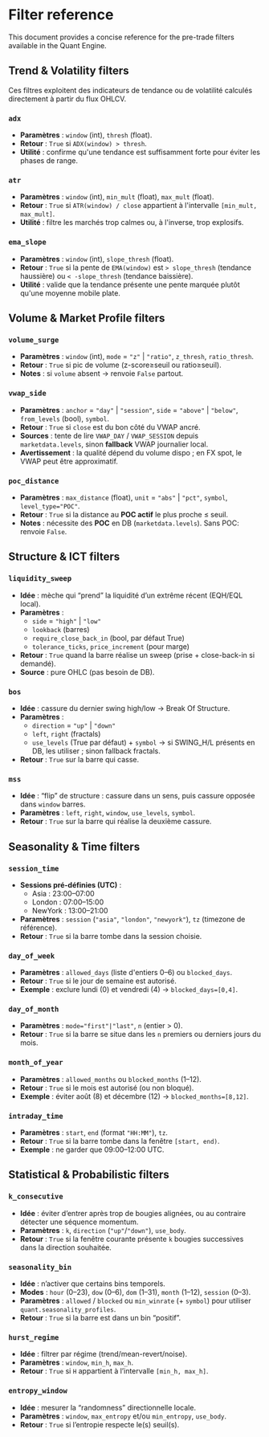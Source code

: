 # Filter reference

This document provides a concise reference for the pre-trade filters available in the Quant Engine.

## Trend & Volatility filters

Ces filtres exploitent des indicateurs de tendance ou de volatilité calculés directement à partir du flux OHLCV.

### `adx`
- **Paramètres** : `window` (int), `thresh` (float).
- **Retour** : `True` si `ADX(window) > thresh`.
- **Utilité** : confirme qu'une tendance est suffisamment forte pour éviter les phases de range.

### `atr`
- **Paramètres** : `window` (int), `min_mult` (float), `max_mult` (float).
- **Retour** : `True` si `ATR(window) / close` appartient à l'intervalle `[min_mult, max_mult]`.
- **Utilité** : filtre les marchés trop calmes ou, à l'inverse, trop explosifs.

### `ema_slope`
- **Paramètres** : `window` (int), `slope_thresh` (float).
- **Retour** : `True` si la pente de `EMA(window)` est `> slope_thresh` (tendance haussière) ou `< -slope_thresh` (tendance baissière).
- **Utilité** : valide que la tendance présente une pente marquée plutôt qu'une moyenne mobile plate.

## Volume & Market Profile filters

### `volume_surge`
- **Paramètres** : `window` (int), `mode` = `"z"` \| `"ratio"`, `z_thresh`, `ratio_thresh`.
- **Retour** : `True` si pic de volume (z-score≥seuil ou ratio≥seuil).
- **Notes** : si `volume` absent → renvoie `False` partout.

### `vwap_side`
- **Paramètres** : `anchor` = `"day"` \| `"session"`, `side` = `"above"` \| `"below"`, `from_levels` (bool), `symbol`.
- **Retour** : `True` si `close` est du bon côté du VWAP ancré.
- **Sources** : tente de lire `VWAP_DAY` / `VWAP_SESSION` depuis `marketdata.levels`, sinon **fallback** VWAP journalier local.
- **Avertissement** : la qualité dépend du volume dispo ; en FX spot, le VWAP peut être approximatif.

### `poc_distance`
- **Paramètres** : `max_distance` (float), `unit` = `"abs"` \| `"pct"`, `symbol`, `level_type="POC"`.
- **Retour** : `True` si la distance au **POC actif** le plus proche ≤ seuil.
- **Notes** : nécessite des **POC** en DB (`marketdata.levels`). Sans POC: renvoie `False`.

## Structure & ICT filters

### `liquidity_sweep`
- **Idée** : mèche qui “prend” la liquidité d’un extrême récent (EQH/EQL local).  
- **Paramètres** :  
  - `side` = `"high"` \| `"low"`  
  - `lookback` (barres)  
  - `require_close_back_in` (bool, par défaut True)  
  - `tolerance_ticks`, `price_increment` (pour marge)  
- **Retour** : `True` quand la barre réalise un sweep (prise + close-back-in si demandé).  
- **Source** : pure OHLC (pas besoin de DB).

### `bos`
- **Idée** : cassure du dernier swing high/low → Break Of Structure.  
- **Paramètres** :  
  - `direction` = `"up"` \| `"down"`  
  - `left`, `right` (fractals)  
  - `use_levels` (True par défaut) + `symbol` → si SWING_H/L présents en DB, les utiliser ; sinon fallback fractals.  
- **Retour** : `True` sur la barre qui casse.  

### `mss`
- **Idée** : “flip” de structure : cassure dans un sens, puis cassure opposée dans `window` barres.
- **Paramètres** : `left`, `right`, `window`, `use_levels`, `symbol`.
- **Retour** : `True` sur la barre qui réalise la deuxième cassure.

## Seasonality & Time filters

### `session_time`
- **Sessions pré-définies (UTC)** :
  - Asia : 23:00–07:00
  - London : 07:00–15:00
  - NewYork : 13:00–21:00
- **Paramètres** : `session` (`"asia"`, `"london"`, `"newyork"`), `tz` (timezone de référence).
- **Retour** : `True` si la barre tombe dans la session choisie.

### `day_of_week`
- **Paramètres** : `allowed_days` (liste d'entiers 0–6) ou `blocked_days`.
- **Retour** : `True` si le jour de semaine est autorisé.
- **Exemple** : exclure lundi (0) et vendredi (4) → `blocked_days=[0,4]`.

### `day_of_month`
- **Paramètres** : `mode="first"|"last"`, `n` (entier > 0).
- **Retour** : `True` si la barre se situe dans les `n` premiers ou derniers jours du mois.

### `month_of_year`
- **Paramètres** : `allowed_months` ou `blocked_months` (1–12).
- **Retour** : `True` si le mois est autorisé (ou non bloqué).
- **Exemple** : éviter août (8) et décembre (12) → `blocked_months=[8,12]`.

### `intraday_time`
- **Paramètres** : `start`, `end` (format `"HH:MM"`), `tz`.
- **Retour** : `True` si la barre tombe dans la fenêtre `[start, end)`.
- **Exemple** : ne garder que 09:00–12:00 UTC.

## Statistical & Probabilistic filters

### `k_consecutive`
- **Idée** : éviter d’entrer après trop de bougies alignées, ou au contraire détecter une séquence momentum.
- **Paramètres** : `k`, `direction` (`"up"`/`"down"`), `use_body`.
- **Retour** : `True` si la fenêtre courante présente `k` bougies successives dans la direction souhaitée.

### `seasonality_bin`
- **Idée** : n’activer que certains bins temporels.
- **Modes** : `hour` (0–23), `dow` (0–6), `dom` (1–31), `month` (1–12), `session` (0–3).
- **Paramètres** : `allowed` / `blocked` ou `min_winrate` (+ `symbol`) pour utiliser `quant.seasonality_profiles`.
- **Retour** : `True` si la barre est dans un bin “positif”.

### `hurst_regime`
- **Idée** : filtrer par régime (trend/mean-revert/noise).
- **Paramètres** : `window`, `min_h`, `max_h`.
- **Retour** : `True` si `H` appartient à l’intervalle `[min_h, max_h]`.

### `entropy_window`
- **Idée** : mesurer la “randomness” directionnelle locale.
- **Paramètres** : `window`, `max_entropy` et/ou `min_entropy`, `use_body`.
- **Retour** : `True` si l’entropie respecte le(s) seuil(s).
